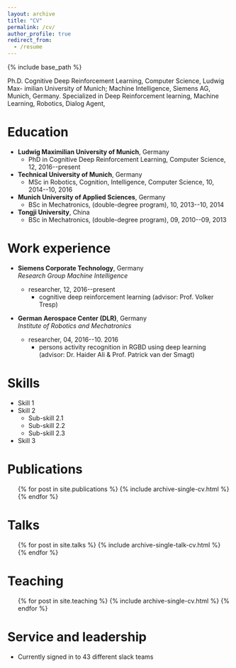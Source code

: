 ```yaml
---
layout: archive
title: "CV"
permalink: /cv/
author_profile: true
redirect_from:
  - /resume
---
```


{% include base_path %}

Ph.D. Cognitive Deep Reinforcement Learning, Computer Science, Ludwig Max- imilian University of Munich; Machine Intelligence, Siemens AG, Munich, Germany. Specialized in Deep Reinforcement learning, Machine Learning, Robotics, Dialog Agent,

Education
======
* **Ludwig Maximilian University of Munich**, Germany
  - PhD in Cognitive Deep Reinforcement Learning, Computer Science, 12, 2016--present
* **Technical University of Munich**, Germany
  - MSc in Robotics, Cognition, Intelligence, Computer Science, 10, 2014--10, 2016
* **Munich University of Applied Sciences**, Germany
  - BSc in Mechatronics, (double-degree program), 10, 2013--10, 2014
* **Tongji University**, China
  - BSc in Mechatronics, (double-degree program), 09, 2010--09, 2013


Work experience
======
* **Siemens Corporate Technology**, Germany  
*Research Group Machine Intelligence*
  * researcher, 12, 2016--present
    - cognitive deep reinforcement learning (advisor: Prof. Volker Tresp)

* **German Aerospace Center (DLR)**, Germany  
*Institute of Robotics and Mechatronics*
  * researcher, 04, 2016--10. 2016
    - persons activity recognition in RGBD using deep learning (advisor: Dr. Haider Ali & Prof. Patrick van der Smagt)
  
Skills
======
* Skill 1
* Skill 2
  * Sub-skill 2.1
  * Sub-skill 2.2
  * Sub-skill 2.3
* Skill 3

Publications
======
  <ul>{% for post in site.publications %}
    {% include archive-single-cv.html %}
  {% endfor %}</ul>
  
Talks
======
  <ul>{% for post in site.talks %}
    {% include archive-single-talk-cv.html %}
  {% endfor %}</ul>
  
Teaching
======
  <ul>{% for post in site.teaching %}
    {% include archive-single-cv.html %}
  {% endfor %}</ul>
  
Service and leadership
======
* Currently signed in to 43 different slack teams
